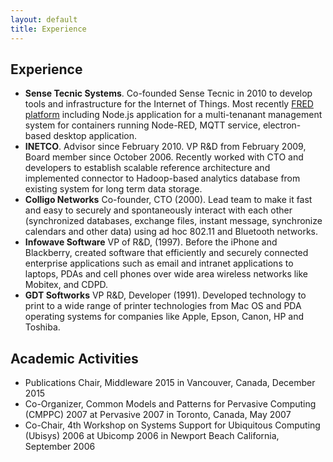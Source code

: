 ```yaml
---
layout: default
title: Experience
---
```


## Experience

* **Sense Tecnic Systems**. Co-founded Sense Tecnic in 2010 to develop tools and infrastructure for the Internet of Things.  Most recently [FRED platform](https://fred.sensetecnic.com) including Node.js application for a multi-tenanant management system for containers running Node-RED, MQTT service, electron-based desktop application.
* **INETCO**. Advisor since February 2010. VP R&D from February 2009, Board member since October 2006.  Recently worked with CTO and developers to establish scalable reference architecture and implemented connector to Hadoop-based analytics database from existing system for long term data storage.
* **Colligo Networks** Co-founder, CTO (2000). Lead team to make it fast and easy to securely and spontaneously interact with each other (synchronized databases, exchange files, instant message, synchronize calendars and other data) using ad hoc 802.11 and Bluetooth networks.
* **Infowave Software** VP of R&D, (1997). Before the iPhone and Blackberry, created software that efficiently and securely connected enterprise applications such as email and intranet applications to laptops, PDAs and cell phones over wide area wireless networks like Mobitex, and CDPD.
* **GDT Softworks** VP R&D, Developer (1991). Developed technology to print to a wide range of printer technologies from Mac OS and PDA operating systems for companies like Apple, Epson, Canon, HP and Toshiba.

## Academic Activities
* Publications Chair, Middleware 2015 in Vancouver, Canada, December 2015
* Co-Organizer, Common Models and Patterns for Pervasive Computing (CMPPC) 2007 at Pervasive 2007 in Toronto, Canada, May 2007
* Co-Chair, 4th Workshop on Systems Support for Ubiquitous Computing (Ubisys) 2006 at Ubicomp 2006 in Newport Beach California, September 2006